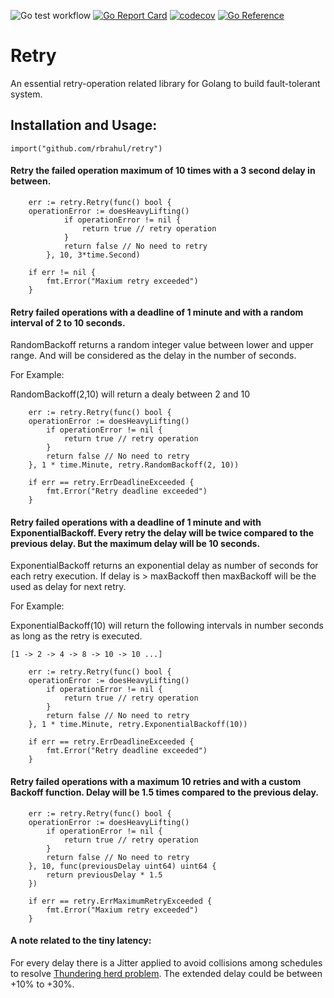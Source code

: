 ![Go test workflow](https://github.com/rbrahul/retry/actions/workflows/go.yaml/badge.svg)
[![Go Report Card](https://goreportcard.com/badge/github.com/rbrahul/retry)](https://goreportcard.com/report/github.com/rbrahul/retry)
[![codecov](https://codecov.io/gh/rbrahul/retry/branch/main/graph/badge.svg?token=XSJW5M8JC4)](https://codecov.io/gh/rbrahul/retry)
[![Go Reference](https://pkg.go.dev/badge/github.com/rbrahul/retry.svg)](https://pkg.go.dev/github.com/rbrahul/retry)

# Retry

An essential retry-operation related library for Golang to build fault-tolerant system.

## Installation and Usage:

```golang
import("github.com/rbrahul/retry")
```

#### Retry the failed operation maximum of 10 times with a 3 second delay in between.

```golang
    err := retry.Retry(func() bool {
	operationError := doesHeavyLifting()
            if operationError != nil {
                return true // retry operation
            }
            return false // No need to retry
        }, 10, 3*time.Second)

    if err != nil {
        fmt.Error("Maxium retry exceeded")
    }
```

#### Retry failed operations with a deadline of 1 minute and with a random interval of 2 to 10 seconds.
 RandomBackoff returns a random integer value between lower and upper range. And will be considered as the delay in the number of seconds.

For Example:

RandomBackoff(2,10) will return a dealy between 2 and 10

```golang
    err := retry.Retry(func() bool {
	operationError := doesHeavyLifting()
        if operationError != nil {
            return true // retry operation
        }
		return false // No need to retry
	}, 1 * time.Minute, retry.RandomBackoff(2, 10))

    if err == retry.ErrDeadlineExceeded {
        fmt.Error("Retry deadline exceeded")
    }

```

#### Retry failed operations with a deadline of 1 minute and with ExponentialBackoff. Every retry the delay will be twice compared to the previous delay. But the maximum delay will be 10 seconds.

 ExponentialBackoff returns an exponential delay as number of seconds for each retry execution. If delay is > maxBackoff then maxBackoff will be the used as delay for next retry.

For Example:

ExponentialBackoff(10) will return the following intervals in number seconds as long as the retry is executed.

```
[1 -> 2 -> 4 -> 8 -> 10 -> 10 ...]
```
 

```golang
    err := retry.Retry(func() bool {
	operationError := doesHeavyLifting()
        if operationError != nil {
            return true // retry operation
        }
		return false // No need to retry
	}, 1 * time.Minute, retry.ExponentialBackoff(10))

    if err == retry.ErrDeadlineExceeded {
        fmt.Error("Retry deadline exceeded")
    }

```
#### Retry failed operations with a maximum 10 retries and with a custom Backoff function. Delay will be 1.5 times compared to the previous delay.

```golang
    err := retry.Retry(func() bool {
	operationError := doesHeavyLifting()
        if operationError != nil {
            return true // retry operation
        }
		return false // No need to retry
	}, 10, func(previousDelay uint64) uint64 {
		return previousDelay * 1.5
	})

    if err == retry.ErrMaximumRetryExceeded {
        fmt.Error("Maxium retry exceeded")
    }

```
#### A note related to the tiny latency:

For every delay there is a Jitter applied to avoid collisions among schedules to resolve [Thundering herd problem](https://en.wikipedia.org/wiki/Thundering_herd_problem).
 The extended delay could be between +10% to +30%.
